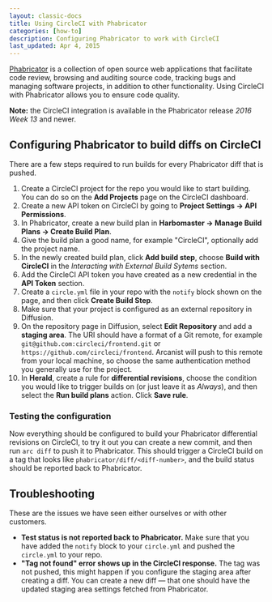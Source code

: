 ```yaml
---
layout: classic-docs
title: Using CircleCI with Phabricator
categories: [how-to]
description: Configuring Phabricator to work with CircleCI
last_updated: Apr 4, 2015
---
```


[Phabricator](http://phabricator.org) is a collection of open source web applications
that facilitate code review, browsing and auditing source code, tracking bugs and
managing software projects, in addition to other functionality. Using CircleCI with
Phabricator allows you to ensure code quality.

**Note:** the CircleCI integration is available in the Phabricator release *2016 Week 13*
and newer.

## Configuring Phabricator to build diffs on CircleCI

There are a few steps required to run builds for every Phabricator diff that is pushed.

1. Create a CircleCI project for the repo you would like to start building. You can do
so on the **Add Projects** page on the CircleCI dashboard.
1. Create a new API token on CircleCI by going to **Project Settings -> API Permissions**.
1. In Phabricator, create a new build plan in **Harbomaster ->
Manage Build Plans -> Create Build Plan**.
1. Give the build plan a good name, for example "CircleCI", optionally add
the project name.
1. In the newly created build plan, click **Add build step**, choose **Build with CircleCI**
in the _Interacting with External Build Sytems_ section.
1. Add the CircleCI API token you have created as a new credential in the **API Token** section.
1. Create a `circle.yml` file in your repo with the `notify` block shown on the page, and then
click **Create Build Step**.
1. Make sure that your project is configured as an external repository in Diffusion.
1. On the repository page in Diffusion, select **Edit Repository** and add a **staging area**. The URI
should have a format of a Git remote, for example `git@github.com:circleci/frontend.git` or
`https://github.com/circleci/frontend`. Arcanist will push to this remote from your local machine,
so choose the same authentication method you generally use for the project.
1. In **Herald**, create a rule for **differential revisions**, choose the condition you would like
to trigger builds on (or just leave it as *Always*), and then select the **Run build plans** action.
Click **Save rule**.

### Testing the configuration

Now everything should be configured to build your Phabricator differential revisions on CircleCI,
to try it out you can create a new commit, and then run `arc diff` to push it to Phabricator.
This should trigger a CircleCI build on a tag that looks like `phabricator/diff/<diff-number>`,
and the build status should be reported back to Phabricator.

## Troubleshooting

These are the issues we have seen either ourselves or with other customers.

* **Test status is not reported back to Phabricator.** Make sure that you have added the
`notify` block to your `circle.yml` and pushed the `circle.yml` to your repo.
* **"Tag not found" error shows up in the CircleCI response.** The tag was not pushed, this might
happen if you configure the staging area after creating a diff. You can create a new diff — that one
should have the updated staging area settings fetched from Phabricator.

